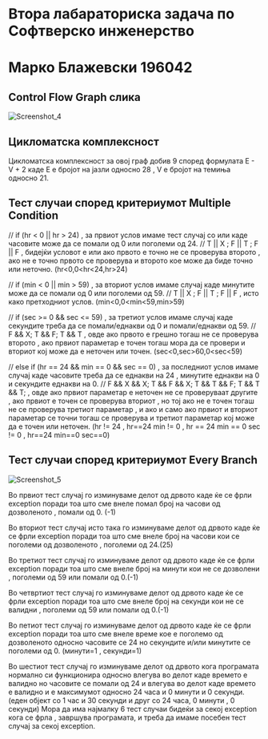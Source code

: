 # Втора лабараториска задача по Софтверско инженерство

# Марко Блажевски 196042
  

## **Control Flow Graph слика**

![Screenshot_4](https://user-images.githubusercontent.com/80226856/119867432-2e33c180-bf1e-11eb-8842-63b88f008f5d.png)

## **Цикломатска комплексност**

Цикломатска комплексност за овој граф добив 9 според формулата E - V + 2 каде Е е бројот на јазли односно 28 , V е бројот на темиња односно 21.

## **Тест случаи според критериумот Multiple Condition**

// if (hr < 0 || hr > 24) , за првиот услов имаме тест случај со или каде часовите може да се помали од 0 или поголеми од 24.
// T || X ; F || T ; F || F , бидејќи условот е или ако првото е точно не се проверува второто , ако не е точно првото се проверува и второто кое може да биде точно или неточно.
(hr<0,0<hr<24,hr>24)  
  
// if (min < 0 || min > 59) , за вториот услов имаме случај каде минутите може да се помали од 0 или поголеми од 59.
// T || X ; F || T ; F || F , исто како претходниот услов.
(min<0,0<min<59,min>59) 
  
// if (sec >= 0 && sec <= 59) , за третиот услов имаме случај каде секундите треба да се помали/еднакви од 0 и помали/еднакви од 59.
// F && X; T && F; T && T , овде ако првото е грешно тогаш не се проверува второто , ако првиот параметар е точен тогаш мора да се провери и вториот кој може да е неточен или точен. (sec<0,sec>60,0<sec<59)  

// else if (hr == 24 && min == 0 && sec == 0) , за последниот услов имаме случај каде часовите треба да се еднакви на 24 , минутите еднакви на 0 и секундите еднакви на 0.
// F && X && X; T && F && X; T && T && F; T && T && T; , овде ако првиот параметар е неточен не се проверуваат другите , ако првиот е точен се проверува вториот , но тој ако не е точен тогаш не се проверува третиот параметар , и ако и само ако првиот и вториот параметар се точни тогаш се проверува и третиот параметар кој може да е точен или неточен. 
(hr != 24 , hr==24 min != 0 , hr == 24 min == 0 sec != 0 , hr==24 min==0 sec==0)  
  
## **Тест случаи според критериумот Every Branch**
![Screenshot_5](https://user-images.githubusercontent.com/80226856/119867748-84a10000-bf1e-11eb-8aab-fc05de6b0705.png)

Во првиот тест случај го изминуваме делот од дрвото каде ќе се фрли exception поради тоа што сме внеле помал број на часови од дозволеното , помали од 0. (-1)  
  
Во вториот тест случај исто така го изминуваме делот од дрвото каде ќе се фрли exception поради тоа што сме внеле број на часови кои се поголеми од дозволеното , поголеми од 24.(25)  
  
Во третиот тест случај го изминуваме делот од дрвото каде ќе се фрли exception поради тоа што сме внеле број на минути кои не се дозволени , поголеми од 59 или помали од 0.(-1) 
  
Во четвртиот тест случај го изминуваме делот од дрвото каде ќе се фрли exception поради тоа што сме внеле број на секунди кои не се валидни , поголеми од 59 или помали од 0.(-1)    
  
Во петиот тест случај го изминуваме делот од дрвото каде ќе се фрли exception поради тоа што сме внеле време кое е поголемо од дозволеното односно часовите се 24 но секундите и/или минутите се поголеми од 0. (минути=1 , секунди=1)    
  
Во шестиот тест случај го изминуваме делот од дрвото кога програмата нормално си функционира односно влегува во делот каде времето е валидно но часовите се помали од 24 и влегува во делот каде времето е валидно и е максимумот односно 24 часа и 0 минути и 0 секунди. (еден објект со 1 час и 30 секунди и друг со 24 часа, 0 минути , 0 секунди)
Мора да има најмалку 6 тест случаи бидеќи за секој exception кога се фрла , завршува програмата, и треба да имаме посебен тест случај за секој exception.  
